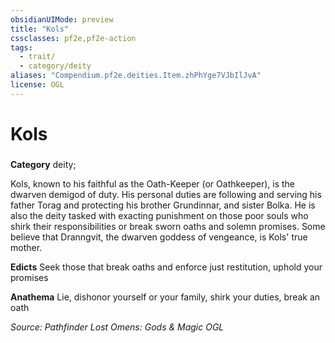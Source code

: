 ```yaml
---
obsidianUIMode: preview
title: "Kols"
cssclasses: pf2e,pf2e-action
tags:
  - trait/
  - category/deity
aliases: "Compendium.pf2e.deities.Item.zhPhYge7VJbIlJvA"
license: OGL
---
```

# Kols

### 

**Category** deity; 




Kols, known to his faithful as the Oath-Keeper (or Oathkeeper), is the dwarven demigod of duty. His personal duties are following and serving his father Torag and protecting his brother Grundinnar, and sister Bolka. He is also the deity tasked with exacting punishment on those poor souls who shirk their responsibilities or break sworn oaths and solemn promises. Some believe that Dranngvit, the dwarven goddess of vengeance, is Kols' true mother.

**Edicts** Seek those that break oaths and enforce just restitution, uphold your promises

**Anathema** Lie, dishonor yourself or your family, shirk your duties, break an oath

*Source: Pathfinder Lost Omens: Gods & Magic*
*OGL*